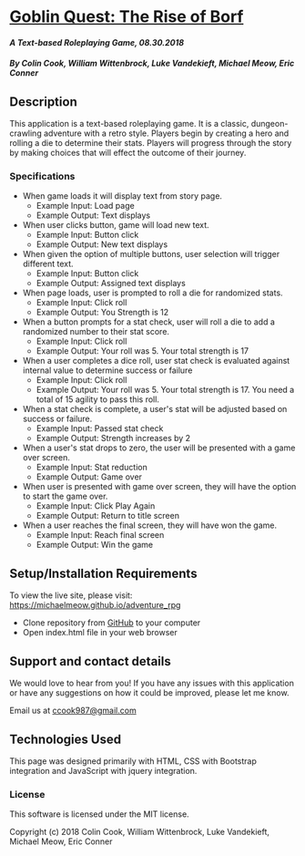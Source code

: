 # [**Goblin Quest: The Rise of Borf**](https://michaelmeow.github.io/adventure_rpg)

#### _A Text-based Roleplaying Game, 08.30.2018_

##### By Colin Cook, William Wittenbrock, Luke Vandekieft, Michael Meow, Eric Conner

## Description

This application is a text-based roleplaying game. It is a classic, dungeon-crawling adventure with a retro style. Players begin by creating a hero and rolling a die to determine their stats. Players will progress through the story by making choices that will effect the outcome of their journey.

### Specifications

* When game loads it will display text from story page.
  * Example Input: Load page
  * Example Output: Text displays
* When user clicks button, game will load new text.
  * Example Input: Button click
  * Example Output: New text displays
* When given the option of multiple buttons, user selection will trigger different text.
  * Example Input: Button click
  * Example Output: Assigned text displays
* When page loads, user is prompted to roll a die for randomized stats.
  * Example Input: Click roll
  * Example Output: You Strength is 12
* When a button prompts for a stat check, user will roll a die to add a randomized number to their stat score.
  * Example Input: Click roll
  * Example Output: Your roll was 5. Your total strength is 17
* When a user completes a dice roll, user stat check is evaluated against internal value to determine success or failure
  * Example Input: Click roll
  * Example Output: Your roll was 5. Your total strength is 17. You need a total of 15 agility to pass this roll.
* When a stat check is complete, a user's stat will be adjusted based on success or failure.
  * Example Input: Passed stat check
  * Example Output: Strength increases by 2
* When a user's stat drops to zero, the user will be presented with a game over screen.
  * Example Input: Stat reduction
  * Example Output: Game over
* When user is presented with game over screen, they will have the option to start the game over.
  * Example Input: Click Play Again
  * Example Output: Return to title screen
* When a user reaches the final screen, they will have won the game.
  * Example Input: Reach final screen
  * Example Output: Win the game

## Setup/Installation Requirements

To view the live site, please visit: https://michaelmeow.github.io/adventure_rpg

* Clone repository from [GitHub](https://github.com/MichaelMeow/adventure_rpg.git) to your computer
* Open index.html file in your web browser

## Support and contact details

We would love to hear from you! If you have any issues with this application or have any suggestions on how it could be improved, please let me know.

Email us at [ccook987@gmail.com](mailto:ccook987@gmail.com)

## Technologies Used

This page was designed primarily with HTML, CSS with Bootstrap integration and JavaScript with jquery integration.

### License

This software is licensed under the MIT license.

Copyright (c) 2018 Colin Cook, William Wittenbrock, Luke Vandekieft, Michael Meow, Eric Conner
